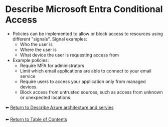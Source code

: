 # Describe Microsoft Entra Conditional Access

* Policies can be implemented to allow or block access to resources using different "signals". Signal examples:
  * Who the user is
  * Where the user is
  * What device the user is requesting access from
* Example policies:
  * Require MFA for administrators
  * Limit which email applications are able to connect to your email service
  * Require users to access your application only from managed devices.
  * Block access from untrusted sources, such as access from unknown or unexpected locations.

⬅️ [Return to Describe Azure architecture and servies](README.md)

⬅️ [Return to Table of Contents](../README.md)